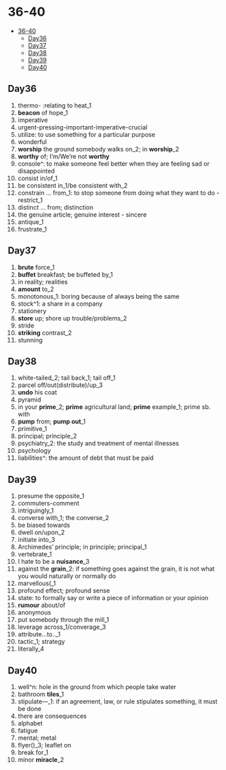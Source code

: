 # 36-40

- [36-40](#36-40)
  - [Day36](#day36)
  - [Day37](#day37)
  - [Day38](#day38)
  - [Day39](#day39)
  - [Day40](#day40)

## Day36

1. thermo- :relating to heat_1
2. **beacon** of hope_1
3. imperative
4. urgent-pressing-important-imperative-crucial
5. utilize: to use something for a particular purpose
6. wonderful
7. **worship** the ground somebody walks on_2; in **worship**_2
8. **worthy** of; I’m/We’re not **worthy**
9. console^: to make someone feel better when they are feeling sad or disappointed
10. consist in/of_1
11. be consistent in_1/be consistent with_2
12. constrain ... from_1: to stop someone from doing what they want to do - restrict_1
13. distinct ... from; distinction
14. the genuine article; genuine interest - sincere
15. antique_1
16. frustrate_1

## Day37

1. **brute** force_1
2. **buffet** breakfast; be buffeted by_1
3. in reality; realities
4. **amount** to_2
5. monotonous_1: boring because of always being the same
6. stock^1: a share in a company
7. stationery
8. **store** up; shore up trouble/problems_2
9. stride
10. **striking** contrast_2
11. stunning

## Day38

1. white-tailed_2; tail back_1; tail off_1
2. parcel off/out(distribute)/up_3
3. **undo** his coat
4. pyramid
5. in your **prime**_2; **prime** agricultural land; **prime** example_1; prime sb. with
6. **pump** from; **pump out**_1
7. primitive_1
8. principal; principle_2
9. psychiatry_2: the study and treatment of mental illnesses
10. psychology
11. liabilities^: the amount of debt that must be paid

## Day39

1. presume the opposite_1
2. commuters-comment
3. intriguingly_1
4. converse with_1; the converse_2
5. be biased towards
6. dwell on/upon_2
7. initiate into_3
8. Archimedes’ principle; in principle; principal_1
9. vertebrate_1
10. I hate to be a **nuisance**_3
11. against the **grain**_2: if something goes against the grain, it is not what you would naturally or normally do
12. marvellous(_1
13. profound effect; profound sense
14. state: to formally say or write a piece of information or your opinion
15. **rumour** about/of
16. anonymous
17. put somebody through the mill_1
18. leverage across_1/converage_3
19. attribute...to.._1
20. tactic_1; strategy
21. literally_4

## Day40

1. well^n: hole in the ground from which people take water
2. bathroom **tiles**_1
3. stipulate—_1: if an agreement, law, or rule stipulates something, it must be done
4. there are consequences
5. alphabet
6. fatigue
7. mental; metal
8. flyer()_3; leaflet on
9. break for_1
10. minor **miracle**_2
